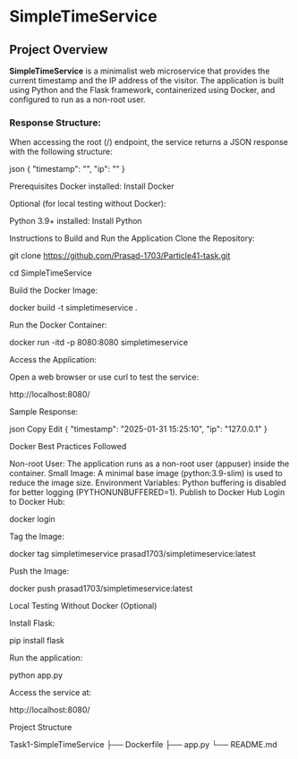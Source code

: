 # **SimpleTimeService**

## **Project Overview**

**SimpleTimeService** is a minimalist web microservice that provides the current timestamp and the IP address of the visitor. The application is built using Python and the Flask framework, containerized using Docker, and configured to run as a non-root user.

### **Response Structure:**

When accessing the root (/) endpoint, the service returns a JSON response with the following structure:

json
{
  "timestamp": "<current date and time>",
  "ip": "<IP address of the visitor>"
}



Prerequisites
Docker installed: Install Docker

Optional (for local testing without Docker):

Python 3.9+ installed: Install Python

Instructions to Build and Run the Application
Clone the Repository:

git clone https://github.com/Prasad-1703/Particle41-task.git

cd SimpleTimeService

Build the Docker Image:

docker build -t simpletimeservice .

Run the Docker Container:

docker run -itd -p 8080:8080 simpletimeservice

Access the Application:

Open a web browser or use curl to test the service:

http://localhost:8080/

Sample Response:

json
Copy
Edit
{
  "timestamp": "2025-01-31 15:25:10",
  "ip": "127.0.0.1"
}

Docker Best Practices Followed

Non-root User: The application runs as a non-root user (appuser) inside the container.
Small Image: A minimal base image (python:3.9-slim) is used to reduce the image size.
Environment Variables: Python buffering is disabled for better logging (PYTHONUNBUFFERED=1).
Publish to Docker Hub
Login to Docker Hub:

docker login

Tag the Image:

docker tag simpletimeservice prasad1703/simpletimeservice:latest

Push the Image:

docker push prasad1703/simpletimeservice:latest

Local Testing Without Docker (Optional)

Install Flask:

pip install flask

Run the application:

python app.py

Access the service at:

http://localhost:8080/

Project Structure

Task1-SimpleTimeService
├── Dockerfile
├── app.py
└── README.md
